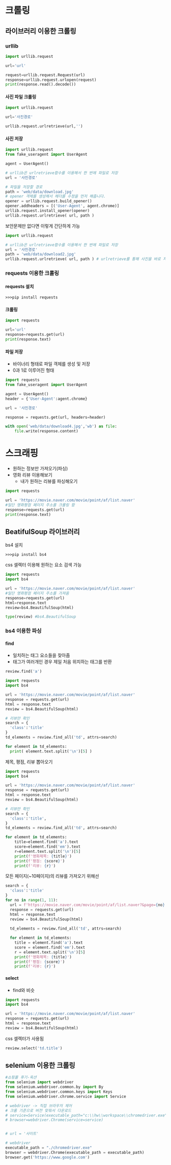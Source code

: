 # 크롤링

## 라이브러리 이용한 크롤링

### urllib

```python
import urllib.request

url='url'

request=urllib.request.Request(url)
response=urllib.request.urlopen(request)
print(response.read().decode())
```

#### 사진 파일 크롤링

```python
import urllib.request

url='사진경로'

urllib.request.urlretrieve(url,'')
```

#### 사진 저장

```python
import urllib.request
from fake_useragent import UserAgent

agent = UserAgent()

# urllib은 urlretrieve함수를 이용해서 한 번에 파일로 저장
url = '사진경로'

# 파일을 저장할 경로
path = 'web/data/download.jpg'
# opener 객체를 생성해서 헤더를 수정을 먼저 해줍니다.
opener = urllib.request.build_opener()
opener.addheaders = [('User-Agent', agent.chrome)]
urllib.request.install_opener(opener)
urllib.request.urlretrieve( url, path )
```

보안문제만 없다면 이렇게 간단하게 가능

```python
import urllib.request

# urllib은 urlretrieve함수를 이용해서 한 번에 파일로 저장
url = '사진경로'
path = 'web/data/download2.jpg'
urllib.request.urlretrieve( url, path ) # urlretrieve를 통해 사진을 바로 저장
```

### requests 이용한 크롤링

#### requests 설치

```
>>>pip install requests
```

#### 크롤링

```python
import requests

url='url'
response=requests.get(url)
print(response.text)
```

#### 파일 저장 

- 바이너리 형태로 파일 객체를 생성 및 저장
- 0과 1로 이루어진 형태

```python
import requests
from fake_useragent import UserAgent

agent = UserAgent()
header = {'User-Agent':agent.chrome}

url = '사진경로'

response = requests.get(url, headers=header)

with open('web/data/download4.jpg','wb') as file:
    file.write(response.content)
```

# 스크래핑

- 원하는 정보만 가져오기(파싱)
- 영화 리뷰 이용해보기
  - 내가 원하는 리뷰를 파싱해오기

```python
import requests

url = 'https://movie.naver.com/movie/point/af/list.naver'
#일단 영화평점 페이지 주소를 크롤링 함
response=requests.get(url)
print(response.text)
```

## BeatifulSoup 라이브러리

bs4 설치 

```
>>>pip install bs4
```

css 셀렉터 이용해 원하는 요소 검색 가능

```python
import requests
import bs4

url = 'https://movie.naver.com/movie/point/af/list.naver'
#일단 영화평점 페이지 주소를 가져옴
response=requests.get(url)
html=response.text
review=bs4.BeautifulSoup(html)
```

```python
type(review) #bs4.BeautifulSoup
```

### bs4 이용한 파싱

#### find

- 일치하는 태그 요소들을 찾아줌
- 태그가 여러개인 경우 제일 처음 위치하는 태그를 반환

```python
review.find('a') 
```

```python
import requests
import bs4

url = 'https://movie.naver.com/movie/point/af/list.naver'
response = requests.get(url)
html = response.text
review = bs4.BeautifulSoup(html)

# 리뷰만 확인
search = {
  'class':'title'
}
td_elements = review.find_all('td', attrs=search)

for element in td_elements:
  print( element.text.split('\n')[5] )
```

제목, 평점, 리뷰 뽑아오기

```python
import requests
import bs4

url = 'https://movie.naver.com/movie/point/af/list.naver'
response = requests.get(url)
html = response.text
review = bs4.BeautifulSoup(html)

# 리뷰만 확인
search = {
  'class':'title',
}
td_elements = review.find_all('td', attrs=search)

for element in td_elements:
    title=element.find('a').text
    score=element.find('em').text
    r=element.text.split('\n')[5]
    print(f'영화제목: {title}')
    print(f'평점: {score}')
    print(f'리뷰: {r}')
```

모든 페이지(~10페이지)의 리뷰를 가져오기 위해선

```python
search = {
  'class':'title'
}
for no in range(1, 11):
  url = f'https://movie.naver.com/movie/point/af/list.naver?&page={no}'
  response = requests.get(url)
  html = response.text
  review = bs4.BeautifulSoup(html)
  
  td_elements = review.find_all('td', attrs=search)

  for element in td_elements:
    title = element.find('a').text
    score = element.find('em').text
    r = element.text.split('\n')[5]
    print(f'영화제목: {title}')
    print(f'평점: {score}')
    print(f'리뷰: {r}')
```

#### select

- find와 비슷

```python
import requests
import bs4

url = 'https://movie.naver.com/movie/point/af/list.naver'
response = requests.get(url)
html = response.text
review = bs4.BeautifulSoup(html)
```

css 셀렉터가 사용됨

```python
review.select('td.title')
```

## selenium 이용한 크롤링

```python
#쇼핑몰 후기-옥션
from selenium import webdriver
from selenium.webdriver.common.by import By
from selenium.webdriver.common.keys import Keys
from selenium.webdriver.chrome.service import Service

# webdriver -> 직접 브라우저 제어
# 크롬 기준으로 버전 맞춰서 다운로드
# service=Service(executable_path="c:\\hw\\workspace\\chromedriver.exe")
# browser=webdriver.Chrome(service=service)


# url = '사이트'

# webdriver
executable_path = "./chromedriver.exe"
browser = webdriver.Chrome(executable_path = executable_path) 
browser.get('https://www.google.com')
```



